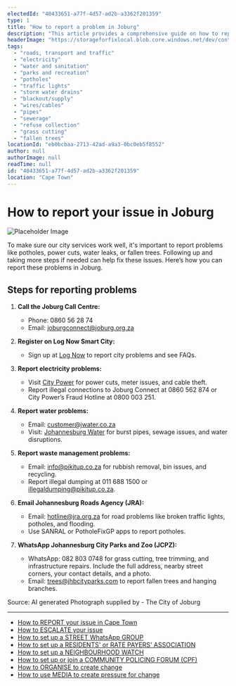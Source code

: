 ```yaml
---
electedId: "40433651-a77f-4d57-ad2b-a3362f201359"
type: 1
title: "How to report a problem in Joburg"
description: "This article provides a comprehensive guide on how to report various city service issues in Johannesburg, such as potholes, power cuts, and water leaks. It outlines specific contact methods for different problems, including phone numbers, emails, and online platforms to ensure effective communication with city services."
headerImage: "https://storageforfixlocal.blob.core.windows.net/dev/content/40433651-a77f-4d57-ad2b-a3362f201359/images/40433651-a77f-4d57-ad2b-a3362f201359.webp"
tags:
  - "roads, transport and traffic"
  - "electricity"
  - "water and sanitation"
  - "parks and recreation"
  - "potholes"
  - "traffic lights"
  - "storm water drains"
  - "blackout/supply"
  - "wires/cables"
  - "pipes"
  - "sewerage"
  - "refuse collection"
  - "grass cutting"
  - "fallen trees"
locationId: "eb0bcbaa-2713-42ad-a9a3-0bc0eb5f8552"
author: null
authorImage: null
readTime: null
id: "40433651-a77f-4d57-ad2b-a3362f201359"
location: "Cape Town"
---
```


# How to report your issue in Joburg

![Placeholder Image](https://storageforfixlocal.blob.core.windows.net/dev/content/40433651-a77f-4d57-ad2b-a3362f201359/images/40433651-a77f-4d57-ad2b-a3362f201359.webp)

To make sure our city services work well, it's important to report problems like potholes, power cuts, water leaks, or fallen trees. Following up and taking more steps if needed can help fix these issues. Here’s how you can report these problems in Joburg.

## Steps for reporting problems

1. **Call the Joburg Call Centre:**
   - Phone: 0860 56 28 74
   - Email: joburgconnect@joburg.org.za

2. **Register on Log Now Smart City:**
   - Sign up at [Log Now](https://www.lognow.co.za/) to report city problems and see FAQs.

3. **Report electricity problems:**
   - Visit [City Power](http://www.citypower.mobi) for power cuts, meter issues, and cable theft.
   - Report illegal connections to Joburg Connect at 0860 562 874 or City Power’s Fraud Hotline at 0800 003 251.

4. **Report water problems:**
   - Email: customer@jwater.co.za
   - Visit: [Johannesburg Water](http://johannesburgwater.co.za) for burst pipes, sewage issues, and water disruptions.

5. **Report waste management problems:**
   - Email: info@pikitup.co.za for rubbish removal, bin issues, and recycling.
   - Report illegal dumping at 011 688 1500 or illegaldumping@pikitup.co.za.

6. **Email Johannesburg Roads Agency (JRA):**
   - Email: hotline@jra.org.za for road problems like broken traffic lights, potholes, and flooding.
   - Use SANRAL or PotholeFixGP apps to report potholes.

7. **WhatsApp Johannesburg City Parks and Zoo (JCPZ):**
   - WhatsApp: 082 803 0748 for grass cutting, tree trimming, and infrastructure repairs. Include the full address, nearby street corners, your contact details, and a photo.
   - Email: trees@jhbcityparks.com to report fallen trees and hanging branches.
    
Source: AI generated
Photograph supplied by - The City of Joburg

---

- [How to REPORT your issue in Cape Town](/content/e2cdfca7-24f3-4ea7-b3e6-ab3ccbd50277/)
- [How to ESCALATE your issue](/content/5c82dc08-0baf-410a-8de9-f7959a4beb3d/)
- [How to set up a STREET WhatsApp GROUP](/content/d6dea590-a527-494e-a551-c338f3bac46b/)
- [How to set up a RESIDENTS' or RATE PAYERS' ASSOCIATION](/content/70f67bab-f596-433f-9f13-f6545cff700e/)
- [How to set up a NEIGHBOURHOOD WATCH](/content/475ff4fc-c8c6-4c0c-a454-6f6dc42c6ce8/)
- [How to set up or join a COMMUNITY POLICING FORUM (CPF)](/content/475ff4fc-c8c6-4c0c-a454-6f6dc42c6ce8/)
- [How to ORGANISE to create change](/content/2797a122-a084-4237-8d99-8e1c4aea4f6e/)
- [How to use MEDIA to create pressure for change](/content/c13796b6-860b-4830-ba7f-c0113cf9daae/)